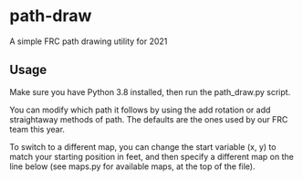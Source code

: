 # path-draw

A simple FRC path drawing utility for 2021

## Usage

Make sure you have Python 3.8 installed, then run the path_draw.py script.

You can modify which path it follows by using the add rotation or add straightaway methods of path. The defaults are the ones used by our FRC team this year.

To switch to a different map, you can change the start variable (x, y) to match your starting position in feet, and then specify a different map on the line below (see maps.py for available maps, at the top of the file).
